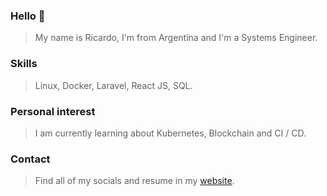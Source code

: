 
<!--
**ricardogarro/ricardogarro** is a ✨ _special_ ✨ repository because its `README.md` (this file) appears on your GitHub profile.

Here are some ideas to get you started:

- 🔭 I’m currently working on ...
- 🌱 I’m currently learning ...
- 👯 I’m looking to collaborate on ...
- 🤔 I’m looking for help with ...
- 💬 Ask me about ...
- 📫 How to reach me: ...
- 😄 Pronouns: ...
- ⚡ Fun fact: ...
-->

### Hello 👋

> My name is Ricardo, I'm from Argentina and I'm a Systems Engineer.

### Skills
> Linux, Docker, Laravel, React JS, SQL.


### Personal interest

> I am currently learning about Kubernetes, Blockchain and CI / CD.


### Contact 

> Find all of my socials and resume in my [website](http://argelinux.com.ar).

